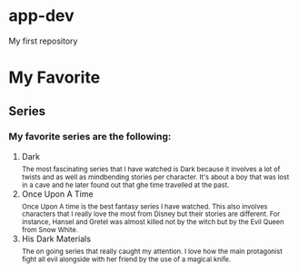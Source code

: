 # app-dev
My first repository
# **My Favorite** 
## **Series**

### **My favorite series are the following:** 
1. Dark  
<sub>The most fascinating series that I have watched is Dark because it involves a lot of twists and as well as mindbending stories per character. It's about a boy that was lost in a cave and he later found out that ghe time travelled at the past. </sub>
2. Once Upon A Time  
<sub>Once Upon A time is the best fantasy series I have watched. This also involves characters that I really love the most from Disney but their stories are different. For instance, Hansel and Gretel was almost killed not by the witch but by the Evil Queen from Snow White.</sub>
3. His Dark Materials  
<sub>The on going series that really caught my attention. I love how the main protagonist fight all evil alongside with her friend by the use of a magical knife.</sub>



